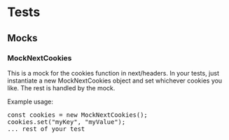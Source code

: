 # Tests

## Mocks

### MockNextCookies

This is a mock for the cookies function in next/headers. In your tests, just instantiate
a new MockNextCookies object and set whichever cookies you like. The rest is handled by the mock.

Example usage:

<pre>const cookies = new MockNextCookies();
cookies.set("myKey", "myValue");
... rest of your test</pre>
